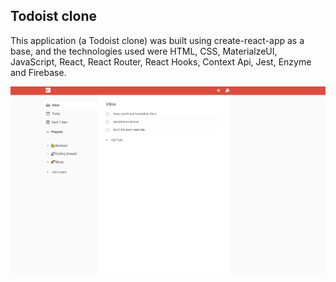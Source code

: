 ## Todoist clone

This application (a Todoist clone) was built using create-react-app as a base, and the technologies used were HTML, CSS, MaterialzeUI, JavaScript, React, React Router, React Hooks, Context Api, Jest, Enzyme and Firebase.

![Preview](todoist-preview.png?raw=true)
